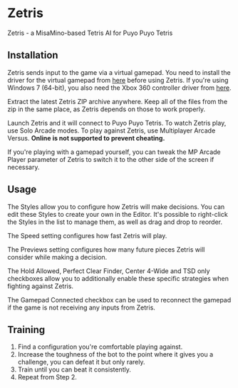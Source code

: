 # Zetris

Zetris - a MisaMino-based Tetris AI for Puyo Puyo Tetris

## Installation

Zetris sends input to the game via a virtual gamepad. You need to install the driver for the virtual gamepad from [here](https://github.com/mogzol/ScpDriverInterface/releases/download/1.1/ScpDriverInterface_v1.1.zip) before using Zetris. If you're using Windows 7 (64-bit), you also need the Xbox 360 controller driver from [here](https://www.microsoft.com/accessories/en-au/d/xbox-360-controller-for-windows).

Extract the latest Zetris ZIP archive anywhere. Keep all of the files from the zip in the same place, as Zetris depends on those to work properly.

Launch Zetris and it will connect to Puyo Puyo Tetris. To watch Zetris play, use Solo Arcade modes. To play against Zetris, use Multiplayer Arcade Versus. **Online is not supported to prevent cheating.**

If you're playing with a gamepad yourself, you can tweak the MP Arcade Player parameter of Zetris to switch it to the other side of the screen if necessary.

## Usage

The Styles allow you to configure how Zetris will make decisions. You can edit these Styles to create your own in the Editor. It's possible to right-click the Styles in the list to manage them, as well as drag and drop to reorder.

The Speed setting configures how fast Zetris will play.

The Previews setting configures how many future pieces Zetris will consider while making a decision.

The Hold Allowed, Perfect Clear Finder, Center 4-Wide and TSD only checkboxes allow you to additionally enable these specific strategies when fighting against Zetris.

The Gamepad Connected checkbox can be used to reconnect the gamepad if the game is not receiving any inputs from Zetris.

## Training

1. Find a configuration you're comfortable playing against.
2. Increase the toughness of the bot to the point where it gives you a challenge, you can defeat it but only rarely.
3. Train until you can beat it consistently.
4. Repeat from Step 2.

